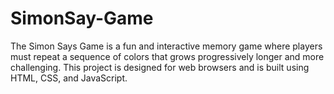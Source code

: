 # SimonSay-Game
The Simon Says Game is a fun and interactive memory game where players must repeat a sequence of colors that grows progressively longer and more challenging. This project is designed for web browsers and is built using HTML, CSS, and JavaScript.
